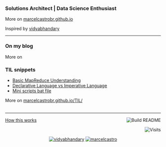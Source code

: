 ###  Solutions Architect | Data Science Enthusiast 
More on [marcelcastrobr.github.io](https://marcelcastrobr.github.io)

Inspired by [vidyabhandary](https://github.com/vidyabhandary)

<table><tr>

---

### On my blog
<!-- blog starts -->

<!-- blog ends -->
More on 
</tr>

<tr>

### TIL snippets
<!-- tilentries starts -->

* [Basic MapReduce Understanding](https://github.com/marcelcastrobr/til/blob/main/sql/map_reduce.md)
* [Declarative Language vs Imperative Language](https://github.com/marcelcastrobr/til/blob/main/sql/DeclarativeVsImperative.md)
* [Mini scripts bat file](https://github.com/marcelcastrobr/til/blob/main/scripts/script_create_open_folders.md)
<!-- tilentries ends -->
More on [marcelcastrobr.github.io/TIL/](https://marcelcastrobr.github.io/TIL/)
</tr>

</table>

---

<a href="https://vidyabhandary.github.io/blog/github/2020/07/27/Self-updating-profile-readme.html">How this works</a>
<a href="https://github.com/marcelcastrobr/vidyabhandary/actions"><img src="https://github.com/marcelcastrobr/marcelcastrobr/workflows/Build%20README/badge.svg" align="right" alt="Build README"></a> 

<a href="https://visitor-badge.laobi.icu/badge?page_id=marcelcastrobr.visitor-badge&title=Visits"><img src="https://visitor-badge.laobi.icu/badge?page_id=marcelcastrobr.visitor-badge&title=Visits" align="right" alt="Visits"></a> 

<p></br></p>
<p align="center">
  <a href="https://in.linkedin.com/in/marcelcastrobr" target="blank"><img src="https://img.shields.io/badge/LinkedIn-0077B5?style=for-the-badge&logo=linkedin&logoColor=white" alt="vidyabhandary"/></a> 
  <a href="https://kaggle.com/marcelcastro" target="blank"><img src="https://img.shields.io/badge/KAGGLE-20BEFF?&style=for-the-badge&logo=kaggle&logoColor=white" alt="marcelcastro"  /></a> 
</p>  


<!-- ### Hi there 👋 --->
<!--
<a href="https://in.linkedin.com/in/vidyabhandary"><img height="24" width="24" src="https://cdn.jsdelivr.net/npm/simple-icons@v3/icons/linkedin.svg" /></a>
-->
<!--
**vidyabhandary/vidyabhandary** is a ✨ _special_ ✨ repository because its `README.md` (this file) appears on your GitHub profile.
-->
<!--
Here are some ideas to get you started:

- 🔭 I’m currently working on ...
- 🌱 I’m currently learning ...
- 👯 I’m looking to collaborate on ...
- 🤔 I’m looking for help with ...
- 💬 Ask me about ...
- 📫 How to reach me: ...
- 😄 Pronouns: ...
- ⚡ Fun fact: ...
-->
